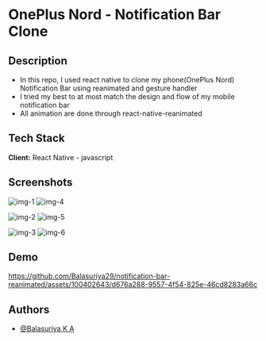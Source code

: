 # OnePlus Nord - Notification Bar Clone

## Description

* In this repo, I used react native to clone my phone(OnePlus Nord) Notification Bar using reanimated and gesture handler
* I tried my best to at most match the design and flow of my mobile notification bar
* All animation are done through react-native-reanimated
## Tech Stack

**Client:** 
React Native - javascript

## Screenshots

![img-1](https://github.com/Balasuriya29/notification-bar-reanimated/assets/100402643/664a2e46-72d1-47a4-8419-671602a88523)
![img-4](https://github.com/Balasuriya29/notification-bar-reanimated/assets/100402643/65bad3e2-a416-4bf7-bbe2-64a1ebc0042b)


![img-2](https://github.com/Balasuriya29/notification-bar-reanimated/assets/100402643/cbdf6dff-5ef1-4acc-a3a4-50ba5e433f17)
![img-5](https://github.com/Balasuriya29/notification-bar-reanimated/assets/100402643/fa935294-b46d-4f76-903b-ab7282ce9f9b)


![img-3](https://github.com/Balasuriya29/notification-bar-reanimated/assets/100402643/61a14423-fe0b-448b-95d4-e8ebb5faf678)
![img-6](https://github.com/Balasuriya29/notification-bar-reanimated/assets/100402643/4e68edb9-101a-423c-8a17-9741c325109d)


## Demo

https://github.com/Balasuriya29/notification-bar-reanimated/assets/100402643/d676a288-9557-4f54-825e-46cd8283a66c




## Authors

- [@Balasuriya K A](https://github.com/BALASURIYA29)
